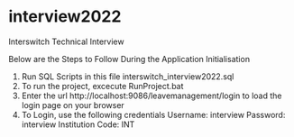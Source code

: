 # interview2022
Interswitch Technical Interview

Below are the Steps to Follow During the Application Initialisation

1. Run SQL Scripts in this file interswitch_interview2022.sql
2. To run the project, excecute RunProject.bat
3. Enter the url http://localhost:9086/leavemanagement/login to load the login page on your browser
4. To Login, use the following credentials Username: interview Password: interview Institution Code: INT
